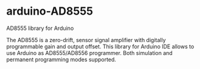 arduino-AD8555
==============

AD8555 library for Arduino

The AD8555 is a zero-drift, sensor signal amplifier with digitally programmable gain and output offset.
This library for Arduino IDE allows to use Arduino as AD8555/AD8556 programmer.
Both simulation and permanent programming modes supported.

